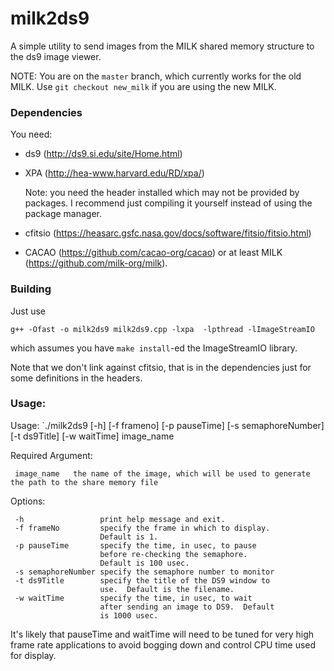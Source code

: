 milk2ds9
============

A simple utility to send images from the MILK shared memory structure to
the ds9 image viewer.

NOTE: You are on the `master` branch, which currently works for the old MILK.  Use `git checkout new_milk` if you are using the new MILK.

### Dependencies
You need:
- ds9 (http://ds9.si.edu/site/Home.html)
- XPA (http://hea-www.harvard.edu/RD/xpa/)

  Note: you need the header installed which may not be provided by packages.  I recommend just compiling it yourself instead of using the package manager.
- cfitsio (https://heasarc.gsfc.nasa.gov/docs/software/fitsio/fitsio.html)
- CACAO (https://github.com/cacao-org/cacao) or at least MILK (https://github.com/milk-org/milk).

### Building
Just use
```
g++ -Ofast -o milk2ds9 milk2ds9.cpp -lxpa  -lpthread -lImageStreamIO
```
which assumes you have `make install`-ed the ImageStreamIO library.

Note that we don't link against cfitsio, that is in the dependencies just for some definitions in the headers.

### Usage:

Usage: `./milk2ds9 [-h] [-f frameno] [-p pauseTime] [-s semaphoreNumber] [-t ds9Title] [-w waitTime] image_name


Required Argument:

     image_name   the name of the image, which will be used to generate the path to the share memory file

Options:

     -h                 print help message and exit.  
     -f frameNo         specify the frame in which to display.
                        Default is 1.
     -p pauseTime       specify the time, in usec, to pause
                        before re-checking the semaphore.
                        Default is 100 usec.
     -s semaphoreNumber specify the semaphore number to monitor
     -t ds9Title        specify the title of the DS9 window to
                        use.  Default is the filename.
     -w waitTime        specify the time, in usec, to wait
                        after sending an image to DS9.  Default
                        is 1000 usec.

It's likely that pauseTime and waitTime will need to be tuned for very high frame rate applications to avoid bogging down and control CPU time used for display.
